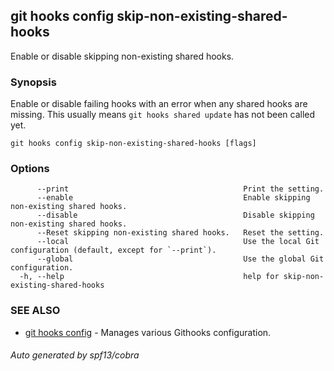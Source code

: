 ## git hooks config skip-non-existing-shared-hooks

Enable or disable skipping non-existing shared hooks.

### Synopsis

Enable or disable failing hooks with an error when any
shared hooks are missing. This usually means `git hooks shared update`
has not been called yet.

```
git hooks config skip-non-existing-shared-hooks [flags]
```

### Options

```
      --print                                       Print the setting.
      --enable                                      Enable skipping non-existing shared hooks.
      --disable                                     Disable skipping non-existing shared hooks.
      --Reset skipping non-existing shared hooks.   Reset the setting.
      --local                                       Use the local Git configuration (default, except for `--print`).
      --global                                      Use the global Git configuration.
  -h, --help                                        help for skip-non-existing-shared-hooks
```

### SEE ALSO

* [git hooks config](git_hooks_config.md)	 - Manages various Githooks configuration.

###### Auto generated by spf13/cobra 
